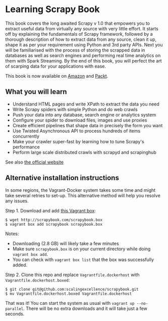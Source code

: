 Learning Scrapy Book
==========

This book covers the long awaited Scrapy v 1.0 that empowers you to extract useful data from virtually any source with very little effort. It starts off by explaining the fundamentals of Scrapy framework, followed by a thorough description of how to extract data from any source, clean it up, shape it as per your requirement using Python and 3rd party APIs. Next you will be familiarised with the process of storing the scrapped data in databases as well as search engines and performing real time analytics on them with Spark Streaming. By the end of this book, you will perfect the art of scarping data for your applications with ease.

This book is now available on [Amazon](http://amzn.to/1PeQ5O0) and [Packt](https://www.packtpub.com/big-data-and-business-intelligence/learning-scrapy).

## What you will learn

- Understand HTML pages and write XPath to extract the data you need
- Write Scrapy spiders with simple Python and do web crawls
- Push your data into any database, search engine or analytics system
- Configure your spider to download files, images and use proxies
- Create efficient pipelines that shape data in precisely the form you want
- Use Twisted Asynchronous API to process hundreds of items concurrently
- Make your crawler super-fast by learning how to tune Scrapy's performance
- Perform large scale distributed crawls with scrapyd and scrapinghub

See also [the official website](http://scrapybook.com)

## Alternative installation instructions

In some regions, the Vagrant-Docker system takes some time and might take several retries to set-up. This alternative method will help you resolve any issues.

Step 1. Download and add [this Vagrant box](http://scrapybook.com/scrapybook.box):

```
$ wget http://scrapybook.com/scrapybook.box
$ vagrant box add scrapybook scrapybook.box
```

Notes:
* Downloading (2.8 GB) will likely take a few minutes
* Make sure `scrapybook.box` is on your current directory while doing `vagrant box add`.
* You can check with `vagrant box list` that the box was successfully added.

Step 2. Clone this repo and replace `Vagrantfile.dockerhost` with `Vagrantfile.dockerhost.boxed`:

```
$ git clone git@github.com:scalingexcellence/scrapybook.git
$ mv Vagrantfile.dockerhost.boxed Vagrantfile.dockerhost
```

That was it! You can start the system as usual with `vagrant up --no-parallel`. There will be no extra downloads and it will take just a few seconds.
